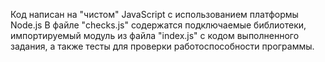 Код написан на "чистом" JavaScript с использованием платформы Node.js
В файле "checks.js" содержатся подключаемые библиотеки, импортируемый модуль из файла "index.js" с кодом выполненного задания, а также
тесты для проверки работоспособности программы.
